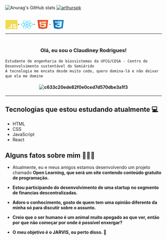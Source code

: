   <!-- <span style="height ">
![Anurag's GitHub stats](https://github-readme-stats.vercel.app/api?username=claudineyce&show_icons=true&theme=tokyonight)
</span> -->

![Anurag's GitHub stats](https://github-readme-stats.vercel.app/api?username=claudineyce&show_icons=true&theme=tokyonight)
[![arthurspk](https://github-readme-stats.vercel.app/api/top-langs/?username=claudineyce&hide=html&layout=compact=true&theme=tokyonight)](https://github.com/claudineyce/)
  
  
  <div style="display: inline_block"><br>
  <img align="center" alt="Rafa-Js" height="30" width="40" src="https://raw.githubusercontent.com/devicons/devicon/master/icons/javascript/javascript-plain.svg">-
  <img align="center" alt="Rafa-React" height="30" width="40" src="https://raw.githubusercontent.com/devicons/devicon/master/icons/react/react-original.svg">-
  <img align="center" alt="Rafa-HTML" height="30" width="40" src="https://raw.githubusercontent.com/devicons/devicon/master/icons/html5/html5-original.svg">-
  <img align="center" alt="Rafa-CSS" height="30" width="40" src="https://raw.githubusercontent.com/devicons/devicon/master/icons/css3/css3-original.svg">
</div>
<hr>
</h4>
<h3 align="center">  <br>
Olá, eu sou o Claudiney Rodrigues!
<br></h3>

```
Estudante de engenharia de biossistemas da UFCG/CDSA - Centro de Desenvolvimento sustentável do Semiárido
A tecnologia me encata desde muito cedo, quero domina-lá e não deixar que ela me domine

```
<h4 align="center">
 
![c633c20ede82f0e0ced7d570dbe3a1f3](https://i.pinimg.com/originals/c3/06/0e/c3060ef9535e875edf92ac7c3f34640b.gif)
</h4>
<hr>


## Tecnologias que estou estudando atualmente 💻

  - HTML
  - CSS
  - JavaScript
  - React
  
## Alguns fatos sobre mim 👨🏻‍💻

- Atualmente, eu e meus amigos estamos desenvolvendo um projeto chamado <b>Open Learning<b>, que será um site contendo conteúdo gratuito de programação.
- Estou participando do desenvolvimento de uma startup no segmento de financias descentralizadas.

- Adoro o conhecimento, gosto de quem tem uma opinião diferente da minha só para discutir sobre o assunto.

- Creio que o ser humano é um animal muito apegado ao que ver, então por que não começar por onde é possível enxergar? 
  
- O meu objetivo é o JARVIS, ou perto disso. 🙂
